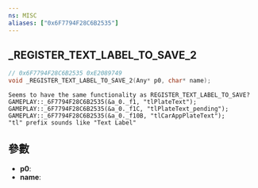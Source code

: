 ```yaml
---
ns: MISC
aliases: ["0x6F7794F28C6B2535"]
---
```

## _REGISTER_TEXT_LABEL_TO_SAVE_2

```c
// 0x6F7794F28C6B2535 0xE2089749
void _REGISTER_TEXT_LABEL_TO_SAVE_2(Any* p0, char* name);
```

```
Seems to have the same functionality as REGISTER_TEXT_LABEL_TO_SAVE?  
GAMEPLAY::_6F7794F28C6B2535(&a_0._f1, "tlPlateText");  
GAMEPLAY::_6F7794F28C6B2535(&a_0._f1C, "tlPlateText_pending");  
GAMEPLAY::_6F7794F28C6B2535(&a_0._f10B, "tlCarAppPlateText");  
"tl" prefix sounds like "Text Label"  
```

## 參數
* **p0**: 
* **name**: 

